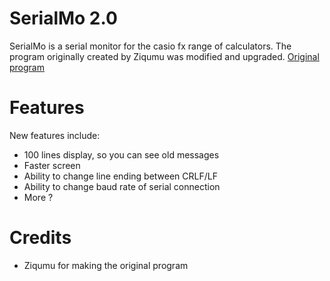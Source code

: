 # SerialMo 2.0
SerialMo is a serial monitor for the casio fx range of calculators.
The program originally created by Ziqumu was modified and upgraded.
[Original program](http://www.planet-casio.com/Fr/programmes/voir_un_programme_casio.php?showid=2161&page=last)

# Features
New features include:
* 100 lines display, so you can see old messages
* Faster screen
* Ability to change line ending between CRLF/LF
* Ability to change baud rate of serial connection
* More ?

# Credits
* Ziqumu for making the original program